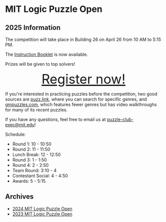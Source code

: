 # MIT Logic Puzzle Open

## 2025 Information

The competition will take place in Building 26 on April 26 from 10 AM to 5:15 PM.

The [Instruction Booklet](ib.pdf) is now available.

Prizes will be given to top solvers!

<div style="font-size: 3em; text-align: center;">
<a href="https://forms.gle/ifrTxHDCYDTUDUx98">Register now!</a>
</div>

If you're interested in practicing puzzles before the competition, two good sources are [puzz.link](https://puzz.link/), where you can search for specific genres, and [gmpuzzles.com](https://www.gmpuzzles.com/blog/), which features fewer genres but has video walkthroughs for many of its recent puzzles.

If you have any questions, feel free to email us at puzzle-club-exec@mit.edu!

Schedule:

- Round 1: 10 - 10:50
- Round 2: 11 - 11:50
- Lunch Break: 12 - 12:50
- Round 3: 1 - 1:50
- Round 4: 2 - 2:50
- Team Round: 3:10 - 4
- Contestant Social: 4 - 4:50
- Awards: 5 - 5:15

## Archives

- [2024 MIT Logic Puzzle Open](2024/index.html)
- [2023 MIT Logic Puzzle Open](2023/index.html)

